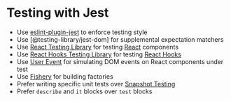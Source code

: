 # Testing with Jest

- Use [eslint-plugin-jest] to enforce testing style
- Use [@testing-library/jest-dom] for supplemental expectation matchers
- Use [React Testing Library] for testing [React](/react/) components
- Use [React Hooks Testing Library] for testing [React Hooks]
- Use [User Event] for simulating DOM events on React components under test
- Use [Fishery] for building factories
- Prefer writing specific unit tests over [Snapshot Testing]
- Prefer `describe` and `it` blocks over `test` blocks

[eslint-plugin-jest]: https://github.com/jest-community/eslint-plugin-jest
[testing-library/jest-dom]: https://github.com/testing-library/jest-dom
[react testing library]: https://github.com/testing-library/react-testing-library
[react hooks testing library]: https://github.com/testing-library/react-hooks-testing-library
[react hooks]: https://reactjs.org/docs/hooks-overview.html
[user event]: https://github.com/testing-library/user-event
[fishery]: https://github.com/thoughtbot/fishery
[snapshot testing]: https://jestjs.io/docs/en/snapshot-testing
